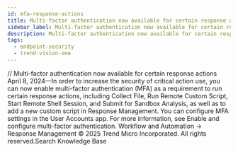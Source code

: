 ```yaml
---
id: mfa-response-actions
title: Multi-factor authentication now available for certain response actions
sidebar_label: Multi-factor authentication now available for certain response actions
description: Multi-factor authentication now available for certain response actions
tags:
  - endpoint-security
  - trend-vision-one
---
```


/*<![CDATA[*/ $('#title').html($('meta[name=map-description]').attr('content')); /*]]>*/ Multi-factor authentication now available for certain response actions April 8, 2024—In order to increase the security of critical action use, you can now enable multi-factor authentication (MFA) as a requirement to run certain response actions, including Collect File, Run Remote Custom Script, Start Remote Shell Session, and Submit for Sandbox Analysis, as well as to add a new custom script in Response Management. You can configure MFA settings in the User Accounts app. For more information, see Enable and configure multi-factor authentication. Workflow and Automation → Response Management © 2025 Trend Micro Incorporated. All rights reserved.Search Knowledge Base